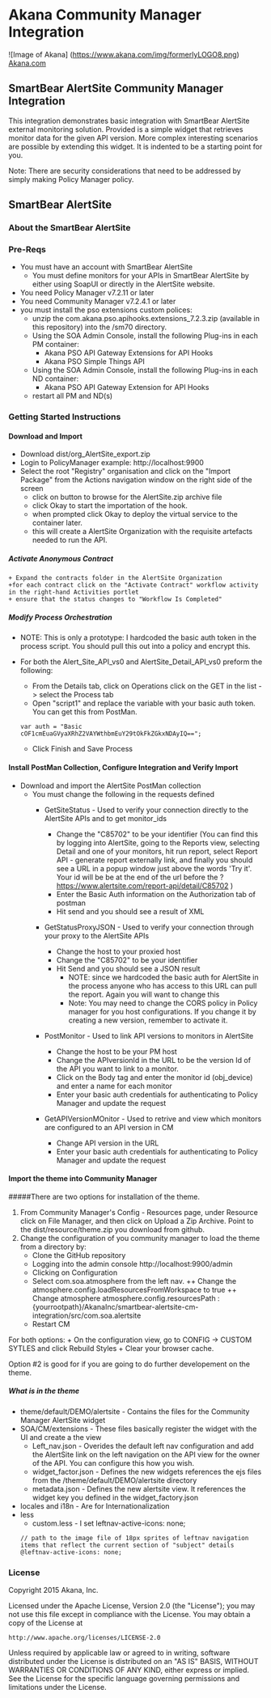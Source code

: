 # Akana Community Manager Integration
![Image of Akana] 
(https://www.akana.com/img/formerlyLOGO8.png) 
[Akana.com](http://akana.com)

## SmartBear AlertSite Community Manager Integration
This integration demonstrates basic integration with SmartBear AlertSite external monitoring solution. Provided is a simple widget that retrieves monitor data for the given API version.  More complex interesting scenarios are possible by extending this widget.   It is indented to be a starting point for you. 

Note: There are security considerations that need to be addressed by simply making Policy Manager policy.  

## SmartBear AlertSite
### About the SmartBear AlertSite


### Pre-Reqs

- You must have an account with SmartBear AlertSite
    + You must define monitors for your APIs in SmartBear AlertSite by either using SoapUI or directly in the AlertSite website. 
- You need Policy Manager v7.2.11 or later
- You need Community Manager v7.2.4.1 or later
- you must install the pso extensions custom polices:
    + unzip the com.akana.pso.apihooks.extensions_7.2.3.zip (available in this repository) into the <Policy Manager Home>/sm70 directory. 
   + Using the SOA Admin Console, install the following Plug-ins in each PM container:
        * Akana PSO API Gateway Extensions for API Hooks
        * Akana PSO Simple Things API
    + Using the SOA Admin Console, install the following Plug-ins in each ND container:
        * Akana PSO API Gateway Extension for API Hooks
    + restart all PM and ND(s)

### Getting Started Instructions
#### Download and Import
- Download dist/org_AlertSite_export.zip
- Login to PolicyManager  example: http://localhost:9900
- Select the root "Registry" organisation and click on the "Import Package" from the Actions navigation window on the right side of the screen
  + click on button to browse for the AlertSite.zip archive file 
  + click Okay to start the importation of the hook.
  + when prompted click Okay to deploy the virtual service to the container later.
  + this will create a AlertSite Organization with the requisite artefacts needed to run the API.

##### Activate Anonymous Contract
    + Expand the contracts folder in the AlertSite Organization
    +for each contract click on the "Activate Contract" workflow activity in the right-hand Activities portlet
    + ensure that the status changes to "Workflow Is Completed"

##### Modify Process Orchestration
+ NOTE: This is only a prototype:  I hardcoded the basic auth token in the process script.  You should pull this out into a policy and encrypt this. 
+ For both the Alert_Site_API_vs0 and AlertSite_Detail_API_vs0 preform the following:
    + From the Details tab, click on Operations click on the GET in the list -> select the Process tab
    + Open "script1" and replace the variable with your basic auth token.  You can get this from PostMan.
    
    ```
    var auth = "Basic cOF1cmEuaGVyaXRhZ2VAYWthbmEuY29tOkFkZGkxNDAyIQ=="; 

    ```
    
    + Click Finish and Save Process

#### Install PostMan Collection, Configure Integration and Verify Import
- Download and import the AlertSite PostMan collection
    + You must change the following in the requests defined
        + GetSiteStatus - Used to verify your connection directly to the AlertSite APIs and to get monitor_ids
            + Change the "C85702" to be your identifier (You can find this by logging into AlertSite, going to the Reports view, selecting Detail and one of your monitors,  hit run report, select Report API - generate report externally link, and finally you should see a URL in a popup window just above the words 'Try it'.  Your id will be be at the end of the url before the ? https://www.alertsite.com/report-api/detail/C85702 )
            + Enter the Basic Auth information on the Authorization tab of postman
            + Hit send and you should see a result of XML
        
        + GetStatusProxyJSON - Used to verify your connection through your proxy to the AlertSite APIs
            + Change the host to your proxied host
            + Change the "C85702" to be your identifier
            + Hit Send and you should see a JSON result  
                + NOTE: since we hardcoded the basic auth for AlertSite in the process anyone who has access to this URL can pull the report.  Again you will want to change this
                + Note: You may need to change the CORS policy in Policy manager for you host configurations.  If you change it by creating a new version, remember to activate it. 
        
        + PostMonitor - Used to link API versions to monitors in AlertSite
            + Change the host to be your PM host
            + Change the APIversionId in the URL to be the version Id of the API you want to link to a monitor.
            + Click on the Body tag and enter the monitor id (obj_device) and enter a name for each monitor
            + Enter your basic auth credentials for authenticating to Policy Manager and update the request
        
        + GetAPIVersionMOnitor - Used to retrive and view which monitors are configured to an API version in CM
            + Change API version in the URL
            + Enter your basic auth credentials for authenticating to Policy Manager and update the request

#### Import the theme into Community Manager
#####There are two options for installation of the theme.
1. From Community Manager's Config - Resources page, under Resource click on File Manager, and then click on Upload a Zip Archive.  Point to the dist/resource/theme.zip you download from github.
2. Change the configuration of you community manager to load the theme from a directory by:
    + Clone the GitHub repository
    + Logging into the admin console http://localhost:9900/admin
    + Clicking on Configuration
    + Select com.soa.atmosphere from the left nav.
        ++ Change the atmosphere.config.loadResourcesFromWorkspace to true
        ++ Change atmosphere atmosphere.config.resourcesPath :  {yourrootpath}/AkanaInc/smartbear-alertsite-cm-integration/src/com.soa.alertsite
    + Restart CM

For both options:
    + On the configuration view, go to  CONFIG -> CUSTOM SYTLES and click Rebuild Styles
    + Clear your browser cache. 

Option #2 is good for if you are going to do further developement on the theme.

##### What is in the theme
+ theme/default/DEMO/alertsite - Contains the files for the Community Manager AlertSite widget
+ SOA/CM/extensions - These files basically register the widget with the UI and create a the view
    + Left_nav.json - Overides the default left nav configuration and add the AlertSite link on the left navigation on the API view for the owner of the API.  You can configure this how you wish.
    + widget_factor.json - Defines the new widgets references the ejs files from the /theme/default/DEMO/alertsite directory
    + metadata.json - Defines the new alertsite view.  It references the widget key you defined in the widget_factory.json
+ locales and i18n - Are for Internationalization
+ less
    + custom.less - I set leftnav-active-icons: none;
    ```
    // path to the image file of 18px sprites of leftnav navigation items that reflect the current section of "subject" details
    @leftnav-active-icons: none;

    ```

  

### License
Copyright 2015 Akana, Inc.

Licensed under the Apache License, Version 2.0 (the "License");
you may not use this file except in compliance with the License.
You may obtain a copy of the License at

    http://www.apache.org/licenses/LICENSE-2.0

Unless required by applicable law or agreed to in writing, software
distributed under the License is distributed on an "AS IS" BASIS,
WITHOUT WARRANTIES OR CONDITIONS OF ANY KIND, either express or implied.
See the License for the specific language governing permissions and
limitations under the License.

